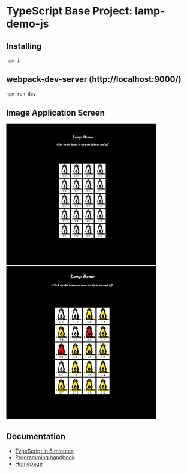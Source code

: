 # TypeScript Base Project: lamp-demo-js

## Installing

```bash
npm i
```

## webpack-dev-server (http://localhost:9000/)

```bash
npm run dev 
```

## Image Application Screen
<img src="https://github.com/lucaMari94/lamp-demo-js/blob/master/src/img/screen1.PNG" width="400">
<img src="https://github.com/lucaMari94/lamp-demo-js/blob/master/src/img/screen2.PNG" width="400">

## Documentation

*  [TypeScript in 5 minutes](https://www.typescriptlang.org/docs/handbook/typescript-in-5-minutes.html)
*  [Programming handbook](https://www.typescriptlang.org/docs/handbook/intro.html)
*  [Homepage](https://www.typescriptlang.org/)